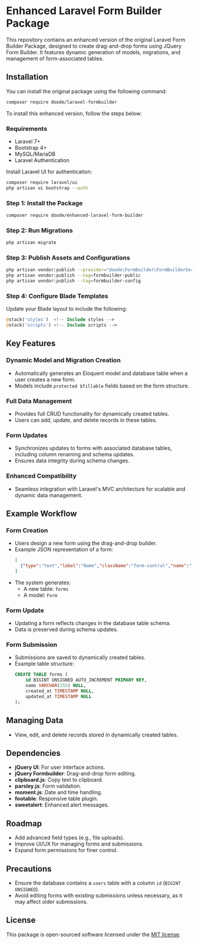 # Enhanced Laravel Form Builder Package

This repository contains an enhanced version of the original Laravel Form Builder Package, designed to create drag-and-drop forms using JQuery Form Builder. It features dynamic generation of models, migrations, and management of form-associated tables.

## Installation

You can install the original package using the following command:
```bash
composer require doode/laravel-formbuilder
```
To install this enhanced version, follow the steps below:

### Requirements
- Laravel 7+
- Bootstrap 4+
- MySQL/MariaDB
- Laravel Authentication

Install Laravel UI for authentication:
```bash
composer require laravel/ui
php artisan ui bootstrap --auth
```

### Step 1: Install the Package
```bash
composer require doode/enhanced-laravel-form-builder
```

### Step 2: Run Migrations
```bash
php artisan migrate
```

### Step 3: Publish Assets and Configurations
```bash
php artisan vendor:publish --provider="doode\FormBuilder\FormBuilderServiceProvider" --tag=formbuilder-views
php artisan vendor:publish --tag=formbuilder-public
php artisan vendor:publish --tag=formbuilder-config
```

### Step 4: Configure Blade Templates
Update your Blade layout to include the following:
```php
@stack('styles')  <!-- Include styles -->
@stack('scripts') <!-- Include scripts -->
```

## Key Features

### Dynamic Model and Migration Creation
- Automatically generates an Eloquent model and database table when a user creates a new form.
- Models include `protected $fillable` fields based on the form structure.

### Full Data Management
- Provides full CRUD functionality for dynamically created tables.
- Users can add, update, and delete records in these tables.

### Form Updates
- Synchronizes updates to forms with associated database tables, including column renaming and schema updates.
- Ensures data integrity during schema changes.

### Enhanced Compatibility
- Seamless integration with Laravel's MVC architecture for scalable and dynamic data management.

## Example Workflow

### Form Creation
- Users design a new form using the drag-and-drop builder.
- Example JSON representation of a form:
  ```json
  [
    {"type":"text","label":"Name","className":"form-control","name":"name"}
  ]
  ```
- The system generates:
  - A new table: `forms`
  - A model: `Form`

### Form Update
- Updating a form reflects changes in the database table schema.
- Data is preserved during schema updates.

### Form Submission
- Submissions are saved to dynamically created tables.
- Example table structure:
  ```sql
  CREATE TABLE forms (
      id BIGINT UNSIGNED AUTO_INCREMENT PRIMARY KEY,
      name VARCHAR(255) NULL,
      created_at TIMESTAMP NULL,
      updated_at TIMESTAMP NULL
  );
  ```

## Managing Data
- View, edit, and delete records stored in dynamically created tables.

## Dependencies
- **jQuery UI**: For user interface actions.
- **jQuery Formbuilder**: Drag-and-drop form editing.
- **clipboard.js**: Copy text to clipboard.
- **parsley.js**: Form validation.
- **moment.js**: Date and time handling.
- **footable**: Responsive table plugin.
- **sweetalert**: Enhanced alert messages.

## Roadmap
- Add advanced field types (e.g., file uploads).
- Improve UI/UX for managing forms and submissions.
- Expand form permissions for finer control.

## Precautions
- Ensure the database contains a `users` table with a column `id` (`BIGINT UNSIGNED`).
- Avoid editing forms with existing submissions unless necessary, as it may affect older submissions.

## License
This package is open-sourced software licensed under the [MIT license](LICENSE).
